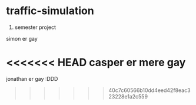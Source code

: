 # traffic-simulation

1. semester project

simon er gay

<<<<<<< HEAD
casper er mere gay
=======
jonathan er gay :DDD
>>>>>>> 40c7c60566b10dd4eed42f8eac323228e1a2c559
